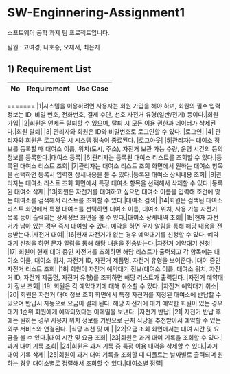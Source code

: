 # SW-Enginnering-Assignment1
소프트웨어 공학 과제 팀 프로젝트입니다.

팀원 : 고여경, 나호승, 오재서, 최은지


## 1) Requirement List

| No |         Requirement         | Use Case |
|----|-------------------------------|----------|
=======
|1|시스템을 이용하려면 사용자는 회원 가입을 해야 하며, 회원의 필수 입력 정보는 ID, 비밀 번호, 전화번호, 결제 수단, 선호 자전거 유형(일반/전기) 등이다.|회원 가입|
|2|회원은 언제든 탈퇴할 수 있으며, 탈퇴 시 모든 이용 권한과 데이터가 삭제된다.|회원 탈퇴|
|3| 관리자와 회원은 ID와 비밀번호로 로그인할 수 있다. |로그인|
|4| 관리자와 회원은 로그아웃 시 시스템 접속이 종료된다. |로그아웃|
|5|관리자는 대여소 정보를 등록할 때 대여소 이름, 위치(도시, 주소), 자전거 보관 가능 수량, 운영 시간의 등의 정보를 등록한다.|대여소 등록|
|6|관리자는 등록된 대여소 리스트를 조회할 수 있다.|등록된 대여소 리스트 조회|
|7|관리자는 대여소 리스트 조회 화면에서 원하는 대여소 항목을 선택하면 등록시 입력한 상세내용을 볼 수 있다.|등록된 대여소 상세내용 조회|
|8|관리자는 대여소 리스트 조회 화면에서 특정 대여소 항목을 선택해서 삭제할 수 있다.|등록된 대여소 삭제|
|13|회원은 자전거를 대여하고 싶으면 대여소 이름을 입력해 조건에 맞는 대여소를 검색해서 리스트를 조회할 수 있다.|대여소 검색|
|14|회원은 검색된 대여소 리스트 화면에서 특정 대여소를 선택하면 대여소 이름, 대여소 위치, 사용 가능 자전거 목록 등이 출력되는 상세정보 화면을 볼 수 있다.|대여소 상세내역 조회|
|15|현재 자전거가 남아 있는 경우 즉시 대여할 수 있다. 예약을 하면 문자 알림을 통해 해당 내용을 전송받는다.|자전거 대여|
|16|현재 자전거가 없는 경우 예약대기를 신청할 수 있다. 예약대기 신청을 하면 문자 알림을 통해 해당 내용을 전송받는다.|자전거 예약대기 신청|
|17| 회원이 현재 대여 중인 자전거를 조회하면 해당 리스트가 출력되고 각 항목에는 대여소 이름, 대여소 위치, 자전거 ID, 자전거 제품명, 자전거 유형을 보여준다. |대여 중인 자전거 리스트 조회|
|18| 회원이 자전거 예약대기 정보(대여소 이름, 대여소 위치, 자전거 ID, 자전거 제품명, 자전거 유형)를 조회하면 해당 리스트가 출력된다. |자전거 예약대기 정보 조회|
|19| 회원은 각 예약대기에 대해 취소할 수 있다. |자전거 예약대기 취소|
|20| 회원은 자전거 대여 정보 조회 화면에서 특정 자전거를 지정된 대여소에 반납할 수 있으며 반납시 자동으로 요금이 결제 된다. 해당 자전거에 대기 예약한 회원이 있는 경우 대기 1순위 회원에게 예약되었다는 이메일을 보낸다. |자전거 반납|
|21| 자전거 반납 후에는 원하는 경우 사용자 위치 정보를 기반으로 근처 식당을 추천받아서 예약할 수 있는 외부 서비스와 연결된다. |식당 추천 및 예 |
|22|요금 조회 화면에서는 대여 시간 및 요금을 볼 수 있다.|대여 시간 및 요금 조회|
|23|회원은 과거 대여 기록을 조회할 수 있다.|과거 대여 기록 조회|
|24|회원은 과거 기록 중 특정 이용 내역을 삭제할 수 있다.|과거 대여 기록 삭제|
|25|회원이 과거 대여 기록을 조회할 때 디폴트는 날짜별로 출력되며 원하는 경우 대여소별로 정렬해서 조회할 수 있다.|대여소별 정렬|